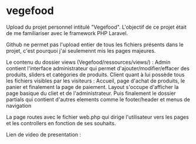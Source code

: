 # vegefood

Upload du projet personnel intitulé "Vegefood".
L'objectif de ce projet était de me familiariser avec le framework PHP Laravel.

Github ne permet pas l'upload entier de tous les fichiers présents dans le projet, c'est pourquoi j'ai seulemennt mis les pages majeures.

Le contenu du dossier views (Vegefood/ressources/views/) :
Admin contient l'interface administrateur qui permet d'ajouter/modifier/effacer des produits, sliders et catégories de produits.
Client quant à lui possède tous les fichiers visibles par les visiteurs : Accueil, page d'achat de produits, le panier et finalement la page de paiement.
Layout s'occupe d'afficher la page basique du cliet et de l'administrateur.
Puis finalement le dossier partials qui contient d'autres elements comme le footer/header et menus de navigation

La page routes avec le fichier web.php qui dirige l'utilisateur vers les pages et les controllers en fonction de ses souhaits.


Lien de video de presentation :
